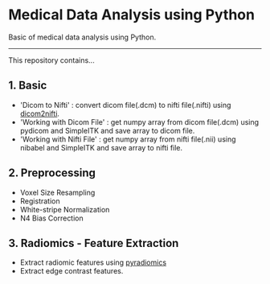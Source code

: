 # Medical Data Analysis using Python
Basic of medical data analysis using Python.


---

This repository contains...

## 1. Basic
- 'Dicom to Nifti' : convert dicom file(.dcm) to nifti file(.nifti) using [dicom2nifti](https://github.com/icometrix/dicom2nifti).
- 'Working with Dicom File' : get numpy array from dicom file(.dcm) using pydicom and SimpleITK and save array to dicom file.
- 'Working with Nifti File' : get numpy array from nifti file(.nii) using nibabel and SimpleITK and save array to nifti file.

## 2. Preprocessing
- Voxel Size Resampling
- Registration
- White-stripe Normalization
- N4 Bias Correction

## 3. Radiomics - Feature Extraction 
- Extract radiomic features using [pyradiomics](https://pyradiomics.readthedocs.io/en/latest/)
- Extract edge contrast features.
